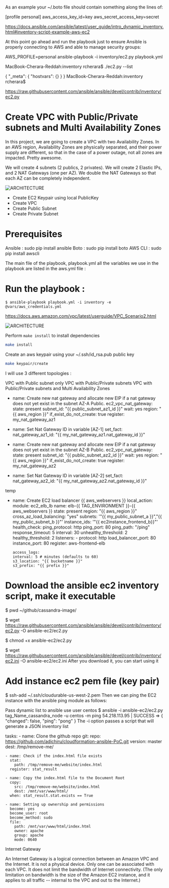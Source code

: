 # 

As an example your ~/.boto file should contain something along the lines of:

[profile personal]
aws_access_key_id=key
aws_secret_access_key=secret

https://docs.ansible.com/ansible/latest/user_guide/intro_dynamic_inventory.html#inventory-script-example-aws-ec2


At this point go ahead and run the playbook just to ensure Ansible is properly connecting to AWS and able to manage security groups:

AWS_PROFILE=personal ansible-playbook -i inventory/ec2.py playbook.yml

MacBook-Cherara-Reddah:inventory rcherara$ ./ec2.py --list

{
  "_meta": {
    "hostvars": {}
  }
}
MacBook-Cherara-Reddah:inventory rcherara$


https://raw.githubusercontent.com/ansible/ansible/devel/contrib/inventory/ec2.py


# Create VPC with Public/Private subnets and Multi Availability Zones

In this project, we are going to create a VPC with two Availability Zones. In an AWS region, Availability Zones are physically separated, and their power supply are different, so that in the case of a power outage, not all zones are impacted. Pretty awesome.

We will create 4 subnets (2 publics, 2 privates). We will create 2 Elastic IPs, and 2 NAT Gateways (one per AZ). We double the NAT Gateways so that each AZ can be completely independent.

![ARCHITECTURE](arch-diagram.png)



-   Create EC2 Keypair using local PublicKey
-   Create VPC
-   Create Public Subnet
-   Create Private Subnet 

# Prerequisites
Ansible : sudo pip install ansible
Boto : sudo pip install boto
AWS CLI : sudo pip install awscli

 
 The main file of the playbook, playbook.yml
 all the variables we use in the playbook are listed in the aws.yml file :


# Run the playbook :

    $ ansible-playbook playbook.yml -i inventory -e @vars/aws_credentials.yml




https://docs.aws.amazon.com/vpc/latest/userguide/VPC_Scenario2.html


![ARCHITECTURE](nat-gateway-diagram.png)


Perform `make install` to install dependencies

```bash
make install
```

Create an aws keypair using your ~/.ssh/id_rsa.pub public key

```bash
make keypair/create
```


I will use 3 different topologies :

VPC with Public subnet only
VPC with Public/Private subnets
VPC with Public/Private subnets and Multi Availability Zones










- name: Create new nat gateway and allocate new EIP if a nat gateway does not yet exist in the subnet AZ-A Public.
ec2_vpc_nat_gateway:
state: present
subnet_id: "{{ public_subnet_az1_id }}"
wait: yes
region: "{{ aws_region }}"
if_exist_do_not_create: true
register: my_nat_gateway_az1

- name: Set Nat Gateway ID in variable [AZ-1]
set_fact:
nat_gateway_az1_id: "{{ my_nat_gateway_az1.nat_gateway_id }}"

- name: Create new nat gateway and allocate new EIP if a nat gateway does not yet exist in the subnet AZ-B Public.
ec2_vpc_nat_gateway:
state: present
subnet_id: "{{ public_subnet_az2_id }}"
wait: yes
region: "{{ aws_region }}"
if_exist_do_not_create: true
register: my_nat_gateway_az2

- name: Set Nat Gateway ID in variable [AZ-2]
set_fact:
nat_gateway_az2_id: "{{ my_nat_gateway_az2.nat_gateway_id }}"





temp 
- name: Create EC2 load balancer {{ aws_webservers }}
  local_action:
        module: ec2_elb_lb
        name: elb-{{ TAG_ENVIRONMENT }}-{{ aws_webservers }}
        state: present
        region: "{{ aws_region }}"
        cross_az_load_balancing: "yes"
        subnets: '"{{ my_public_subnet_a }}","{{ my_public_subnet_b }}"'
        instance_ids: '"{{ ec2instance_frontend_b}}"'
        health_check:
            ping_protocol: http
            ping_port: 80
            ping_path: "/ping"
            response_timeout: 5
            interval: 30
            unhealthy_threshold: 2
            healthy_threshold: 2
        listeners:
          - protocol: http
            load_balancer_port: 80
            instance_port: 80
  register: aws-frontend-elb



      access_logs:
      interval: 5 # minutes (defaults to 60)
      s3_location: "{{ bucketname }}"
      s3_prefix: "{{ prefix }}"



# Download the ansible ec2 inventory script, make it executable
$ pwd
~/github/cassandra-image/

$ wget https://raw.githubusercontent.com/ansible/ansible/devel/contrib/inventory/ec2.py -O ansible-ec2/ec2.py

$ chmod +x ansible-ec2/ec2.py

$ wget https://raw.githubusercontent.com/ansible/ansible/devel/contrib/inventory/ec2.ini -O ansible-ec2/ec2.ini
After you download it, you can start using it

# Add instance ec2 pem file (key pair)
$ ssh-add ~/.ssh/cloudurable-us-west-2.pem
Then we can ping the EC2 instance with the ansible ping module as follows:

Pass dynamic list to ansible use user centos
$ ansible -i ansible-ec2/ec2.py  tag_Name_cassandra_node  -u centos  -m ping
54.218.113.95 | SUCCESS => {
    "changed": false,
    "ping": "pong"
}
The -i option passes a script that will generate a JSON inventory list



tasks:
    - name: Clone the github repo
      git:
        repo: https://github.com/adichiru/cloudformation-ansible-PoC.git
        version: master
        dest: /tmp/remove-me/

    - name: Check if the index.html file exists
      stat:
        path: /tmp/remove-me/website/index.html
      register: stat_result

    - name: Copy the index.html file to the Document Root
      copy:
        src: /tmp/remove-me/website/index.html
        dest: /mnt/var/www/html/
      when: stat_result.stat.exists == True

    - name: Setting up ownership and permissions
      become: yes
      become_user: root
      become_method: sudo
      file:
        path: /mnt/var/www/html/index.html
        owner: apache
        group: apache
        mode: 0640

Internet Gateway

An Internet Gateway is a logical connection between an Amazon VPC and the Internet. It is not a physical device. Only one can be associated with each VPC. It does not limit the bandwidth of Internet connectivity. (The only limitation on bandwidth is the size of the Amazon EC2 instance, and it applies to all traffic -- internal to the VPC and out to the Internet.)